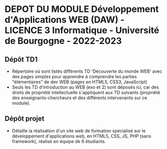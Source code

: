 # DEPOT DU MODULE Développement d'Applications WEB (DAW) - LICENCE 3 Informatique - Université de Bourgogne - 2022-2023

## Dépôt TD1
- Répertoire où sont listés différents TD 'Découverte du monde WEB' avec des pages simples pour apprendre à comprendre les parties "élémentaires" de dev WEB (pages en HTML5, CSS3, JavaScript)
- Seuls les TD d'introduction au WEB (exo et 2) sont déposés ici, car des droits de propriété intellectuelle s'appliquent aux TD suivants (propriété des enseignants-chercheurs et des différents intervenants sur ce module).

## Dépôt projet
- Détaille la réalisation d'un site web de formation spécialisé sur le développement d'applications web, en HTML5, CSS, JS, PHP (sans framework), réalisé en équipe de 6 étudiants.
